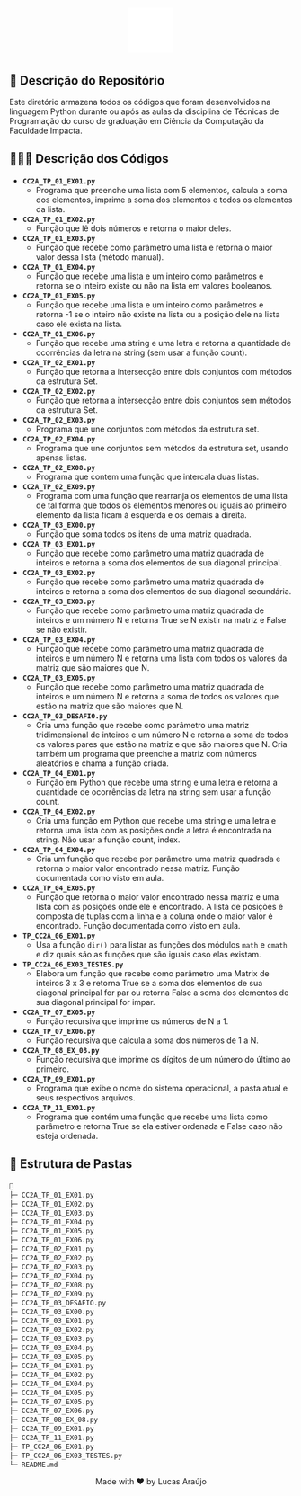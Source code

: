 <h1 align="center">
    <img alt="Impacta Logo" height="80" title="Azure Logo" src="../../../.github/impacta-logo.png">
</h1>

## 📝 Descrição do Repositório

Este diretório armazena todos os códigos que foram desenvolvidos na linguagem Python durante ou após as aulas da disciplina de Técnicas de Programação do curso de graduação em Ciência da Computação da Faculdade Impacta.

## 👨🏻‍💻 Descrição dos Códigos

- **`CC2A_TP_01_EX01.py`**
  - Programa que preenche uma lista com 5 elementos, calcula a soma dos elementos, imprime a soma dos elementos e todos os elementos da lista.
- **`CC2A_TP_01_EX02.py`**
  - Função que lê dois números e retorna o maior deles.
- **`CC2A_TP_01_EX03.py`**
  - Função que recebe como parâmetro uma lista e retorna o maior valor dessa lista (método manual).
- **`CC2A_TP_01_EX04.py`**
  - Função que recebe uma lista e um inteiro como parâmetros e retorna se o inteiro existe ou não na lista em valores booleanos.
- **`CC2A_TP_01_EX05.py`**
  - Função que recebe uma lista e um inteiro como parâmetros e retorna -1 se o inteiro não existe na lista ou a posição dele na lista caso ele exista na lista.
- **`CC2A_TP_01_EX06.py`**
  - Função que recebe uma string e uma letra e retorna a quantidade de ocorrências da letra na string (sem usar a função count).
- **`CC2A_TP_02_EX01.py`**
  - Função que retorna a intersecção entre dois conjuntos com métodos da estrutura Set.
- **`CC2A_TP_02_EX02.py`**
  - Função que retorna a intersecção entre dois conjuntos sem métodos da estrutura Set.
- **`CC2A_TP_02_EX03.py`**
  - Programa que une conjuntos com métodos da estrutura set.
- **`CC2A_TP_02_EX04.py`**
  - Programa que une conjuntos sem métodos da estrutura set, usando apenas listas.
- **`CC2A_TP_02_EX08.py`**
  - Programa que contem uma função que intercala duas listas.
- **`CC2A_TP_02_EX09.py`**
  - Programa com uma função que rearranja os elementos de uma lista de tal forma que todos os elementos menores ou iguais ao primeiro elemento da lista ficam à esquerda e os demais à direita.
- **`CC2A_TP_03_EX00.py`**
  - Função que soma todos os itens de uma matriz quadrada.
- **`CC2A_TP_03_EX01.py`**
  - Função que recebe como parâmetro uma matriz quadrada de inteiros e retorna a soma dos elementos de sua diagonal principal.
- **`CC2A_TP_03_EX02.py`**
  - Função que recebe como parâmetro uma matriz quadrada de inteiros e retorna a soma dos elementos de sua diagonal secundária.
- **`CC2A_TP_03_EX03.py`**
  - Função que recebe como parâmetro uma matriz quadrada de inteiros e um número N e retorna True se N existir na matriz e False se não existir.
- **`CC2A_TP_03_EX04.py`**
  - Função que recebe como parâmetro uma matriz quadrada de inteiros e um número N e retorna uma lista com todos os valores da matriz que são maiores que N.
- **`CC2A_TP_03_EX05.py`**
  - Função que recebe como parâmetro uma matriz quadrada de inteiros e um número N e retorna a soma de todos os valores que estão na matriz que são maiores que N.
- **`CC2A_TP_03_DESAFIO.py`**
  - Cria uma função que recebe como parâmetro uma matriz tridimensional de inteiros e um número N e retorna a soma de todos os valores pares que estão na matriz e que são maiores que N. Cria também um programa que preenche a matriz com números aleatórios e chama a função criada.
- **`CC2A_TP_04_EX01.py`**
  - Função em Python que recebe uma string e uma letra e retorna a quantidade de ocorrências da letra na string sem usar a função count.
- **`CC2A_TP_04_EX02.py`**
  - Cria uma função em Python que recebe uma string e uma letra e retorna uma lista com as posições onde a letra é encontrada na string. Não usar a função count, index.
- **`CC2A_TP_04_EX04.py`**
  - Cria um função que recebe por parâmetro uma matriz quadrada e retorna o maior valor encontrado nessa matriz. Função documentada como visto em aula.
- **`CC2A_TP_04_EX05.py`**
  - Função que retorna o maior valor encontrado nessa matriz e uma lista com as posições onde ele é encontrado. A lista de posições é composta de tuplas com a linha e a coluna onde o maior valor é encontrado. Função documentada como visto em aula.
- **`TP_CC2A_06_EX01.py`**
  - Usa a função `dir()` para listar as funções dos módulos `math` e `cmath` e diz quais são as funções que são iguais caso elas existam.
- **`TP_CC2A_06_EX03_TESTES.py`**
  - Elabora um função que recebe como parâmetro uma Matrix de inteiros 3 x 3 e retorna True se a soma dos elementos de sua diagonal principal for par ou retorna False a soma dos elementos de sua diagonal principal for impar.
- **`CC2A_TP_07_EX05.py`**
  - Função recursiva que imprime os números de N a 1.
- **`CC2A_TP_07_EX06.py`**
  - Função recursiva que calcula a soma dos números de 1 a N.
- **`CC2A_TP_08_EX_08.py`**
  - Função recursiva que imprime os dígitos de um número do último ao primeiro.
- **`CC2A_TP_09_EX01.py`**
  - Programa que exibe o nome do sistema operacional, a pasta atual e seus respectivos arquivos.
- **`CC2A_TP_11_EX01.py`**
  - Programa que contém uma função que recebe uma lista como parâmetro e retorna True se ela estiver ordenada e False caso não esteja ordenada.

## 📁 Estrutura de Pastas

```
📁
├─ CC2A_TP_01_EX01.py
├─ CC2A_TP_01_EX02.py
├─ CC2A_TP_01_EX03.py
├─ CC2A_TP_01_EX04.py
├─ CC2A_TP_01_EX05.py
├─ CC2A_TP_01_EX06.py
├─ CC2A_TP_02_EX01.py
├─ CC2A_TP_02_EX02.py
├─ CC2A_TP_02_EX03.py
├─ CC2A_TP_02_EX04.py
├─ CC2A_TP_02_EX08.py
├─ CC2A_TP_02_EX09.py
├─ CC2A_TP_03_DESAFIO.py
├─ CC2A_TP_03_EX00.py
├─ CC2A_TP_03_EX01.py
├─ CC2A_TP_03_EX02.py
├─ CC2A_TP_03_EX03.py
├─ CC2A_TP_03_EX04.py
├─ CC2A_TP_03_EX05.py
├─ CC2A_TP_04_EX01.py
├─ CC2A_TP_04_EX02.py
├─ CC2A_TP_04_EX04.py
├─ CC2A_TP_04_EX05.py
├─ CC2A_TP_07_EX05.py
├─ CC2A_TP_07_EX06.py
├─ CC2A_TP_08_EX_08.py
├─ CC2A_TP_09_EX01.py
├─ CC2A_TP_11_EX01.py
├─ TP_CC2A_06_EX01.py
├─ TP_CC2A_06_EX03_TESTES.py
└─ README.md
```

<div align="center">
  <p>Made with ❤ by Lucas Araújo</p>
</div>